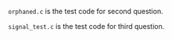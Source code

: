 
`orphaned.c` is the test code for second question.

`signal_test.c` is the test code for third question.
